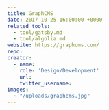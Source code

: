 ```yaml
---
title: GraphCMS
date: 2017-10-25 16:00:00 +0000
related_tools:
  - tool/gatsby.md
  - tool/algolia.md
website: https://graphcms.com/
repo:
creator:
  - name:
    role: 'Design/Development'
    url:
    twitter_username:
images:
  - "/uploads/graphcms.jpg"
---
```

